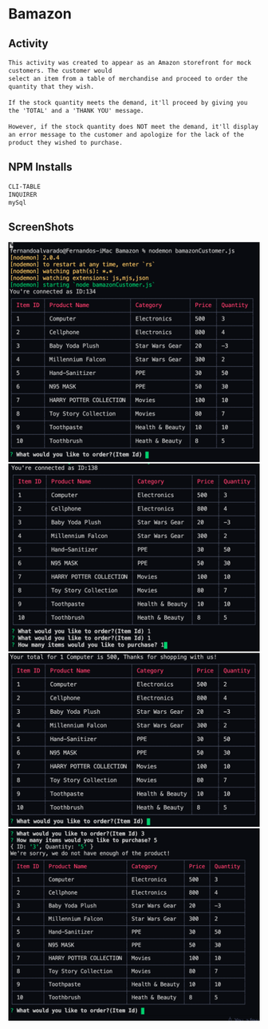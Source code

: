 # Bamazon

## Activity
    This activity was created to appear as an Amazon storefront for mock customers. The customer would
    select an item from a table of merchandise and proceed to order the quantity that they wish. 

    If the stock quantity meets the demand, it'll proceed by giving you the 'TOTAL' and a 'THANK YOU' message.

    However, if the stock quantity does NOT meet the demand, it'll display an error message to the customer and apologize for the lack of the product they wished to purchase. 

## NPM Installs 
    CLI-TABLE
    INQUIRER
    mySql 

## ScreenShots 
![](images/screenshot1.png)
![](images/screenshot2.png)
![](images/screenshot3.png)
![](images/screenshot4.png)

    